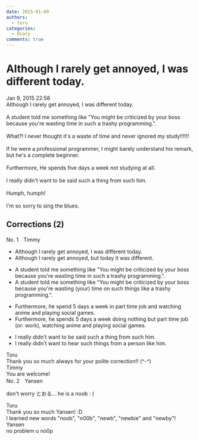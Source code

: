 ```yaml
---
date: 2015-01-09
authors:
  - toru
categories:
  - Diary
comments: true
---
```


# Although I rarely get annoyed, I was different today.
<div class="date">Jan 9, 2015 22:58</div>
<div id="post"><div id="body_show_ori">
Although I rarely get annoyed, I was different today.<br/><br/>A student told me something like "You might be criticized by your boss because you're wasting time in such a trashy programming.".<br/><br/>What?!  I never thought it's a waste of time and never ignored my study!!!!!!<br/><br/>If he were a professional programmer, I might barely understand his remark, but he's a complete beginner.<br/><br/>Furthermore, He spends five days a week not studying at all.<br/><br/>I really didn't want to be said such a thing from such him.<br/><br/>Humph, humph!<br/><br/>I'm so sorry to sing the blues.
</div></div>

<!-- more -->


## Corrections (2)
<div id="block"><div class="first_name"> No. 1　<span class="just_name">Timmy</span></div><div id="block2">
<ul class="correction_field">
<li class="incorrect">Although I rarely get annoyed, I was different today.</li>
<li class="corrected correct">
Although I rarely get annoyed, <span class="f_blue">but</span> today it was different.
</li>
</ul>
<ul class="correction_field">
<li class="incorrect">A student told me something like "You might be criticized by your boss because you're wasting time in such a trashy programming.".</li>
<li class="corrected correct">
A student told me something like "You might be criticized by your boss because you're wasting (<span class="f_blue">your</span>) time <span class="f_blue">o</span>n such <span class="f_blue">things like</span> a trashy programming.".
</li>
</ul>
<ul class="correction_field">
<li class="incorrect">Furthermore, he spend 5 days a week in part time job and watching anime and playing social games.</li>
<li class="corrected correct">
Furthermore, he spend<span class="f_blue">s</span> 5 days a week <span class="f_blue">doing</span> <span class="f_blue">nothing but </span>part time job (or: work), watching anime and playing social games.
</li>
</ul>
<ul class="correction_field">
<li class="incorrect">I really didn't want to be said such a thing from such him.</li>
<li class="corrected correct">
I really didn't want to <span class="f_blue">hear</span> such thing<span class="f_blue">s</span> from <span class="f_blue">a</span> <span class="f_blue">person like him</span>.
</li>
</ul>
</div><div class="name"><span class="just_name">Toru</span><br>
Thank you so much always for your polite correction!! (^-^)
</div>
<div class="name"><span class="just_name">Timmy</span><br>
You are welcome! 
</div>
</div>
<div id="block"><div class="first_name"> No. 2　<span class="just_name">Yansen</span></div><div id="block2">
<p class="comment_small">
 don't worry とおる... he is a noob : (
</p>

</div><div class="name"><span class="just_name">Toru</span><br>
Thank you so much Yansen! :D<br/>I learned new words "noob", "n00b", "newb", "newbie" and "newby"!
</div>
<div class="name"><span class="just_name">Yansen</span><br>
no problem u no0p
</div>
</div>
